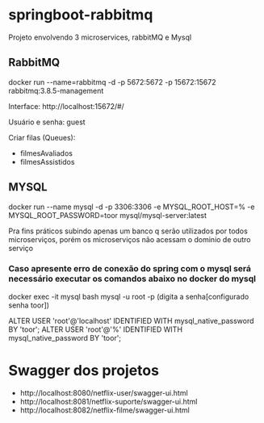 # springboot-rabbitmq
Projeto envolvendo 3 microservices, rabbitMQ e Mysql

## RabbitMQ
docker run --name=rabbitmq -d -p 5672:5672 -p 15672:15672  rabbitmq:3.8.5-management

Interface: http://localhost:15672/#/

Usuário e senha: guest

Criar filas (Queues):
 - filmesAvaliados
 - filmesAssistidos

## MYSQL
docker run --name mysql -d -p 3306:3306 -e MYSQL_ROOT_HOST=% -e MYSQL_ROOT_PASSWORD=toor mysql/mysql-server:latest

Pra fins práticos subindo apenas um banco q serão utilizados por todos microserviços, porém os microserviços não acessam o dominio de outro serviço

### Caso apresente erro de conexão do spring com o mysql será necessário executar os comandos abaixo no docker do mysql

docker exec -it mysql bash
mysql -u root -p (digita a senha[configurado senha toor])

ALTER USER 'root'@'localhost' IDENTIFIED WITH mysql_native_password BY 'toor';
ALTER USER 'root'@'%' IDENTIFIED WITH mysql_native_password BY 'toor';



# Swagger dos projetos
  - http://localhost:8080/netflix-user/swagger-ui.html
  - http://localhost:8081/netflix-suporte/swagger-ui.html
  - http://localhost:8082/netflix-filme/swagger-ui.html

